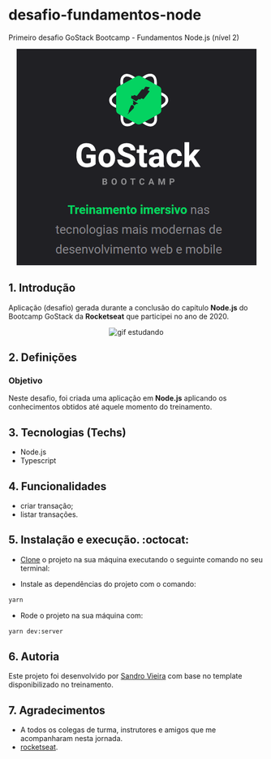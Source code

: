 # desafio-fundamentos-node
Primeiro desafio GoStack Bootcamp - Fundamentos Node.js (nível 2)

<p align='center'>
<img src='./GoStack.png' alt='logo do treinamento'> 
</p>


## 1. Introdução

Aplicação (desafio) gerada durante a conclusão do capítulo **Node.js** do Bootcamp GoStack da **Rocketseat** que participei no ano de 2020.

<p align='center'>
<img src='https://sto-blog.s3.amazonaws.com/images/2015/12/09/jake_estudar.gif' alt='gif estudando'> 
</p>

## 2. Definições

### Objetivo

Neste desafio, foi criada uma aplicação em **Node.js** aplicando os conhecimentos obtidos até aquele momento do treinamento.


## 3. Tecnologias (Techs)

- Node.js
- Typescript

## 4. Funcionalidades

- criar transação;
- listar transações.


## 5. Instalação e execução. :octocat:

- [Clone](https://help.github.com/articles/cloning-a-repository/) o projeto na sua máquina executando o seguinte comando no seu terminal:

- Instale as dependências do projeto com o comando:

```sh
yarn
```

- Rode o projeto na sua máquina com:

```sh
yarn dev:server
```

## 6. Autoria

Este projeto foi desenvolvido por [Sandro Vieira](https://www.linkedin.com/in/vsandro) com base no template disponibilizado no treinamento.

## 7. Agradecimentos

- A todos os colegas de turma, instrutores e amigos que me acompanharam nesta jornada.
- [rocketseat](https://rocketseat.com.br/).

